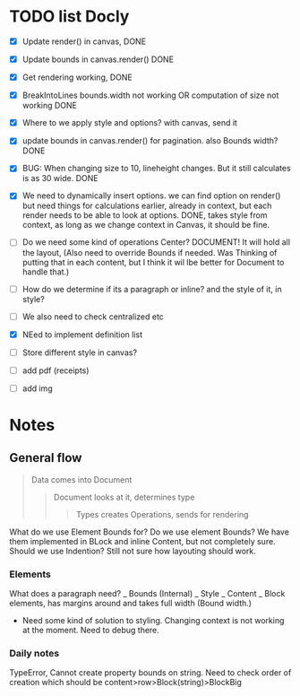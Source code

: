 # TODO list Docly

- [x] Update render() in canvas, DONE
- [x] Update bounds in canvas.render() DONE
- [x] Get rendering working, DONE
- [x] BreakIntoLines bounds.width not working OR computation of size not working DONE
- [x] Where to we apply style and options? with canvas, send it
- [x] update bounds in canvas.render() for pagination. also Bounds width? DONE
- [x] BUG: When changing size to 10, lineheight changes. But it still calculates is as 30 wide. DONE
- [x] We need to dynamically insert options. we can find option on render() but need things for calculations earlier, already in context, but each render needs to be able to look at options. DONE, takes style from context, as long as we change context in Canvas, it should be fine.

- [ ] Do we need some kind of operations Center? DOCUMENT! It will hold all the layout, (Also need to override Bounds if needed. Was Thinking of putting that in each content, but I think it wil lbe better for Document to handle that.)
- [ ] How do we determine if its a paragraph or inline? and the style of it, in style?
- [ ] We also need to check centralized etc
- [x] NEed to implement definition list
- [ ] Store different style in canvas?
- [ ] add pdf (receipts)
- [ ] add img

# Notes

## General flow

> Data comes into Document
>
> > Document looks at it, determines type
> >
> > > Types creates Operations, sends for rendering

What do we use Element Bounds for?
Do we use element Bounds? We have them implemented in BLock and inline Content, but not completely sure. Should we use Indention? Still not sure how layouting should work.

### Elements

What does a paragraph need?
_ Bounds (Internal)
_ Style
_ Content
_ Block elements, has margins around and takes full width (Bound width.)

- Need some kind of solution to styling. Changing context is not working at the moment. Need to debug there.

### Daily notes

TypeError, Cannot create property bounds on string. Need to check order of creation which should be
content>row>Block(string)>BlockBig
